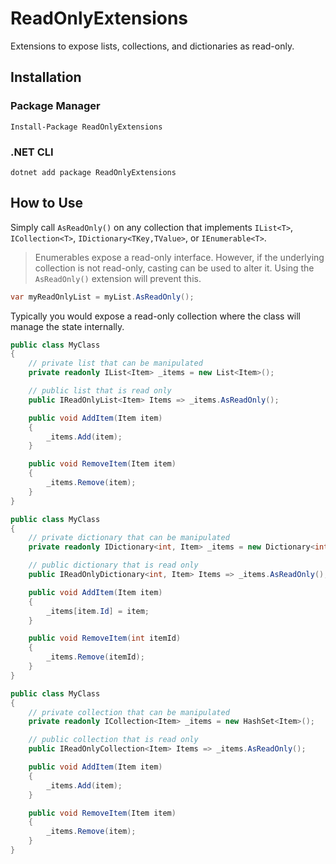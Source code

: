 # ReadOnlyExtensions
Extensions to expose lists, collections, and dictionaries as read-only.

## Installation
### Package Manager
`Install-Package ReadOnlyExtensions`

### .NET CLI
`dotnet add package ReadOnlyExtensions`

## How to Use
Simply call `AsReadOnly()` on any collection that implements `IList<T>`, `ICollection<T>`, `IDictionary<TKey,TValue>`, or `IEnumerable<T>`.

> Enumerables expose a read-only interface. However, if the underlying collection is not read-only, casting can be used to alter it. Using the `AsReadOnly()` extension will prevent this.

```csharp
var myReadOnlyList = myList.AsReadOnly();
```

Typically you would expose a read-only collection where the class will manage the state internally.

```csharp
public class MyClass
{
    // private list that can be manipulated
    private readonly IList<Item> _items = new List<Item>();

    // public list that is read only
    public IReadOnlyList<Item> Items => _items.AsReadOnly();

    public void AddItem(Item item)
    {
        _items.Add(item);
    }

    public void RemoveItem(Item item)
    {
        _items.Remove(item);
    }
}
```

```csharp
public class MyClass
{
    // private dictionary that can be manipulated
    private readonly IDictionary<int, Item> _items = new Dictionary<int, Item>();

    // public dictionary that is read only
    public IReadOnlyDictionary<int, Item> Items => _items.AsReadOnly();

    public void AddItem(Item item)
    {
        _items[item.Id] = item;
    }

    public void RemoveItem(int itemId)
    {
        _items.Remove(itemId);
    }
}
```

```csharp
public class MyClass
{
    // private collection that can be manipulated
    private readonly ICollection<Item> _items = new HashSet<Item>();

    // public collection that is read only
    public IReadOnlyCollection<Item> Items => _items.AsReadOnly();

    public void AddItem(Item item)
    {
        _items.Add(item);
    }

    public void RemoveItem(Item item)
    {
        _items.Remove(item);
    }
}
```